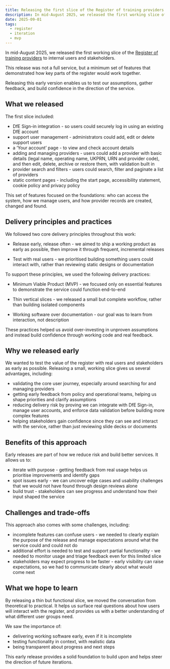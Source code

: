```yaml
---
title: Releasing the first slice of the Register of training providers
description: In mid-August 2025, we released the first working slice of the register to internal users and stakeholders
date: 2025-09-01
tags:
  - register
  - iteration
  - mvp
---
```


In mid-August 2025, we released the first working slice of the [Register of training providers](https://register-of-training-providers.education.gov.uk/) to internal users and stakeholders.

This release was not a full service, but a minimum set of features that demonstrated how key parts of the register would work together.

Releasing this early version enables us to test our assumptions, gather feedback, and build confidence in the direction of the service.

## What we released

The first slice included:

- DfE Sign-in integration - so users could securely log in using an existing DfE account
- support user management - administrators could add, edit or delete support users
- a ‘Your account’ page - to view and check account details
- adding and managing providers - users could add a provider with basic details (legal name, operating name, UKPRN, URN and provider code), and then edit, delete, archive or restore them, with validation built in
- provider search and filters - users could search, filter and paginate a list of providers
- static content pages - including the start page, accessibility statement, cookie policy and privacy policy

This set of features focused on the foundations: who can access the system, how we manage users, and how provider records are created, changed and found.

## Delivery principles and practices

We followed two core delivery principles throughout this work:

- Release early, release often - we aimed to ship a working product as early as possible, then improve it through frequent, incremental releases

- Test with real users - we prioritised building something users could interact with, rather than reviewing static designs or documentation

To support these principles, we used the following delivery practices:

- Minimum Viable Product (MVP) - we focused only on essential features to demonstrate the service could function end-to-end

- Thin vertical slices - we released a small but complete workflow, rather than building isolated components

- Working software over documentation - our goal was to learn from interaction, not description

These practices helped us avoid over-investing in unproven assumptions and instead build confidence through working code and real feedback.

## Why we released early

We wanted to test the value of the register with real users and stakeholders as early as possible. Releasing a small, working slice gives us several advantages, including:

- validating the core user journey, especially around searching for and managing providers
- getting early feedback from policy and operational teams, helping us shape priorities and clarify assumptions
- reducing delivery risk by proving we can integrate with DfE Sign-in, manage user accounts, and enforce data validation before building more complex features
- helping stakeholders gain confidence since they can see and interact with the service, rather than just reviewing slide decks or documents

## Benefits of this approach

Early releases are part of how we reduce risk and build better services. It allows us to:

- iterate with purpose - getting feedback from real usage helps us prioritise improvements and identify gaps
- spot issues early - we can uncover edge cases and usability challenges that we would not have found through design reviews alone
- build trust - stakeholders can see progress and understand how their input shaped the service

## Challenges and trade-offs

This approach also comes with some challenges, including:

- incomplete features can confuse users - we needed to clearly explain the purpose of the release and manage expectations around what the service could and could not do
- additional effort is needed to test and support partial functionality - we needed to monitor usage and triage feedback even for this limited slice
- stakeholders may expect progress to be faster - early visibility can raise expectations, so we had to communicate clearly about what would come next

## What we hope to learn

By releasing a thin but functional slice, we moved the conversation from theoretical to practical. It helps us surface real questions about how users will interact with the register, and provides us with a better understanding of what different user groups need.

We saw the importance of:

- delivering working software early, even if it is incomplete
- testing functionality in context, with realistic data
- being transparent about progress and next steps

This early release provides a solid foundation to build upon and helps steer the direction of future iterations.
